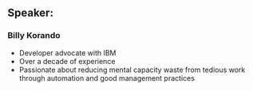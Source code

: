 ## Speaker: 

### Billy Korando
* Developer advocate with IBM
* Over a decade of experience
* Passionate about reducing mental capacity waste from tedious work through automation and good management practices
